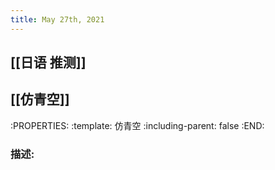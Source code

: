 ```yaml
---
title: May 27th, 2021
---
```


## [[日语 推测]]
## [[仿青空]]
:PROPERTIES:
:template: 仿青空
:including-parent: false
:END:
### 描述:
###
